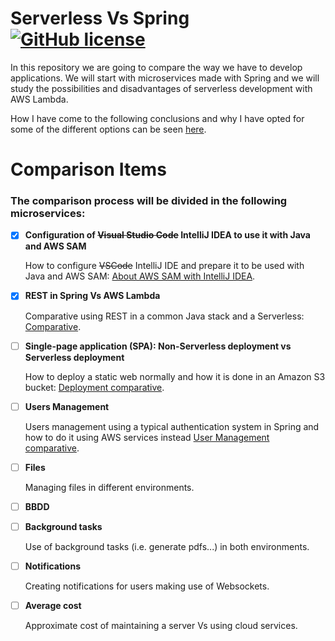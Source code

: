 # Serverless Vs Spring [![GitHub license](https://img.shields.io/github/license/codeurjc-students/2019-ServerlessVsSpring)](https://github.com/codeurjc-students/2019-ServerlessVsSpring/blob/master/LICENSE)
In this repository we are going to compare the way we have to develop applications. We will start with microservices made with Spring and we will study the possibilities and disadvantages of serverless development with AWS Lambda.

How I have come to the following conclusions and why I have opted for some of the different options can be seen [here](https://medium.com/serverlessvsspring).

# Comparison Items
### The comparison process will be divided in the following microservices:

- [x] **Configuration of ~~Visual Studio Code~~ IntelliJ IDEA to use it with Java and AWS SAM**

  How to configure ~~VSCode~~ IntelliJ IDE and prepare it to be used with Java and AWS SAM: [About AWS SAM with IntelliJ IDEA](sections/IntelliJ-AWS-SAM-Java).
        
- [x] **REST in Spring Vs AWS Lambda**

  Comparative using REST in a common Java stack and a Serverless: [Comparative](sections/REST-AWS-Spring).

- [ ] **Single-page application (SPA): Non-Serverless deployment vs Serverless deployment**

  How to deploy a static web normally and how it is done in an Amazon S3 bucket: [Deployment comparative](sections/SPA-Deployment).
  
- [ ] **Users Management**

  Users management using a typical authentication system in Spring and how to do it using AWS services instead [User Management comparative](sections/USERS-MANAGEMENT-AWS-Spring).

- [ ] **Files**

  Managing files in different environments.

- [ ] **BBDD**

- [ ] **Background tasks**

  Use of background tasks (i.e. generate pdfs...) in both environments.

- [ ] **Notifications**

  Creating notifications for users making use of Websockets.

- [ ] **Average cost**

  Approximate cost of maintaining a server Vs using cloud services.

